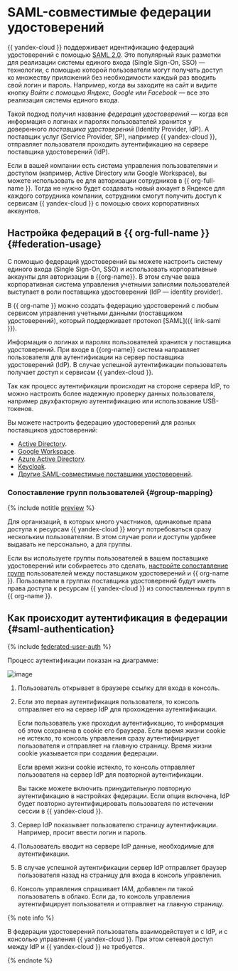 # SAML-совместимые федерации удостоверений

{{ yandex-cloud }} поддерживает идентификацию федераций удостоверений с помощью [SAML 2.0](https://wiki.oasis-open.org/security). Это популярный язык разметки для реализации системы единого входа (Single Sign-On, SSO) — технологии, с помощью которой пользователи могут получать доступ ко множеству приложений без необходимости каждый раз вводить свой логин и пароль. Например, когда вы заходите на сайт и видите кнопку _Войти с помощью Яндекс_, _Google_ или _Facebook_ — все это реализация системы единого входа.

Такой подход получил название _федерация удостоверений_ — когда вся информация о логинах и паролях пользователей хранится у доверенного _поставщика удостоверений_ (Identity Provider, IdP). А поставщик услуг (Service Provider, SP), например {{ yandex-cloud }}, отправляет пользователя проходить аутентификацию на сервере поставщика удостоверений (IdP).

Если в вашей компании есть система управления пользователями и доступом (например, Active Directory или Google Workspace), вы можете использовать ее для авторизации сотрудников в {{ org-full-name }}. Тогда не нужно будет создавать новый аккаунт в Яндексе для каждого сотрудника компании, сотрудники смогут получить доступ к сервисам {{ yandex-cloud }} с помощью своих корпоративных аккаунтов.

## Настройка федераций в {{ org-full-name }} {#federation-usage}

С помощью федераций удостоверений вы можете настроить систему единого входа (Single Sign-On, SSO) и использовать корпоративные аккаунты для авторизации в {{org-name}}. В этом случае ваша корпоративная система управления учетными записями пользователей выступает в роли поставщика удостоверений (IdP — identity provider).

В {{ org-name }} можно создать федерацию удостоверений с любым сервисом управления учетными данными (поставщиком удостоверений), который поддерживает протокол [SAML]({{ link-saml }}).

Информация о логинах и паролях пользователей хранится у поставщика удостоверений. При входе в {{org-name}} система направляет пользователя для аутентификации на сервер поставщика удостоверений (IdP). В случае успешной аутентификации пользователь получает доступ к сервисам {{ yandex-cloud }}.

Так как процесс аутентификации происходит на стороне сервера IdP, то можно настроить более надежную проверку данных пользователя, например двухфакторную аутентификацию или использование USB-токенов.

Вы можете настроить федерацию удостоверений для разных поставщиков удостоверений:

* [Active Directory](../tutorials/federations/integration-adfs.md).
* [Google Workspace](../tutorials/federations/integration-gworkspace.md).
* [Azure Active Directory](../tutorials/federations/integration-azure.md).
* [Keycloak](../tutorials/federations/integration-keycloak.md).
* [Другие SAML-совместимые поставщики удостоверений](../operations/setup-federation.md).

### Сопоставление групп пользователей {#group-mapping}

{% include notitle [preview](../../_includes/note-preview-by-request.md) %}

Для организаций, в которых много участников, одинаковые права доступа к ресурсам {{ yandex-cloud }} могут потребоваться сразу нескольким пользователям. В этом случае роли и доступы удобнее выдавать не персонально, а для группы.

Если вы используете группы пользователей в вашем поставщике удостоверений или собираетесь это сделать, [настройте сопоставление групп](../operations/federation-group-mapping) пользователей между поставщиком удостоверений и {{ org-name }}. Пользователи в группах поставщика удостоверений будут иметь права доступа к ресурсам {{ yandex-cloud }} из сопоставленных групп в {{ org-name }}.

## Как происходит аутентификация в федерации {#saml-authentication}

{% include [federated-user-auth](../../_includes/iam/federated-user-auth.md) %}

Процесс аутентификации показан на диаграмме:

![image](../../_assets/iam/federations/saml-authentication.svg)

1. Пользователь открывает в браузере ссылку для входа в консоль.

1. Если это первая аутентификация пользователя, то консоль отправляет его на сервер IdP для прохождения аутентификации.

    Если пользователь уже проходил аутентификацию, то информация об этом сохранена в cookie его браузера. Если время жизни cookie не истекло, то консоль управления сразу аутентифицирует пользователя и отправляет на главную страницу. Время жизни cookie указывается при создании федерации.

    Если время жизни cookie истекло, то консоль отправляет пользователя на сервер IdP для повторной аутентификации.

    Вы также можете включить принудительную повторную аутентификацию в настройках федерации. Если опция включена, IdP будет повторно аутентифицировать пользователя по истечении сессии в {{ yandex-cloud }}.

1. Сервер IdP показывает пользователю страницу аутентификации. Например, просит ввести логин и пароль.

1. Пользователь вводит на сервере IdP данные, необходимые для аутентификации.

1. В случае успешной аутентификации сервер IdP отправляет браузер пользователя назад на страницу для входа в консоль управления.

1. Консоль управления спрашивает IAM, добавлен ли такой пользователь в облако. Если да, то консоль управления аутентифицирует пользователя и отправляет на главную страницу.

{% note info %}

В федерации удостоверений пользователь взаимодействует и с IdP, и с консолью управления {{ yandex-cloud }}. При этом сетевой доступ между IdP и {{ yandex-cloud }} не требуется.

{% endnote %}
